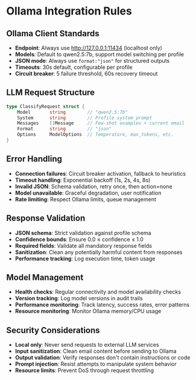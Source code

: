# Ollama Integration Rules

## Ollama Client Standards
- **Endpoint**: Always use http://127.0.0.1:11434 (localhost only)
- **Models**: Default to qwen2.5:7b, support model switching per profile
- **JSON mode**: Always use `format:"json"` for structured outputs
- **Timeouts**: 30s default, configurable per profile
- **Circuit breaker**: 5 failure threshold, 60s recovery timeout

## LLM Request Structure
```go
type ClassifyRequest struct {
    Model       string        // "qwen2.5:7b"
    System      string        // Profile system prompt
    Messages    []Message     // Few-shot examples + current email
    Format      string        // "json"
    Options     ModelOptions  // Temperature, max_tokens, etc.
}
```

## Error Handling
- **Connection failures**: Circuit breaker activation, fallback to heuristics
- **Timeout handling**: Exponential backoff (1s, 2s, 4s, 8s)
- **Invalid JSON**: Schema validation, retry once, then action=none
- **Model unavailable**: Graceful degradation, user notification
- **Rate limiting**: Respect Ollama limits, queue management

## Response Validation
- **JSON schema**: Strict validation against profile schema
- **Confidence bounds**: Ensure 0.0 ≤ confidence ≤ 1.0
- **Required fields**: Validate all mandatory response fields
- **Sanitization**: Clean any potentially harmful content from responses
- **Performance tracking**: Log execution time, token usage

## Model Management
- **Health checks**: Regular connectivity and model availability checks
- **Version tracking**: Log model versions in audit trails
- **Performance monitoring**: Track latency, success rates, error patterns
- **Resource monitoring**: Monitor Ollama memory/CPU usage

## Security Considerations
- **Local only**: Never send requests to external LLM services
- **Input sanitization**: Clean email content before sending to Ollama
- **Output validation**: Verify responses don't contain instructions or code
- **Prompt injection**: Resist attempts to manipulate system behavior
- **Resource limits**: Prevent DoS through request throttling
